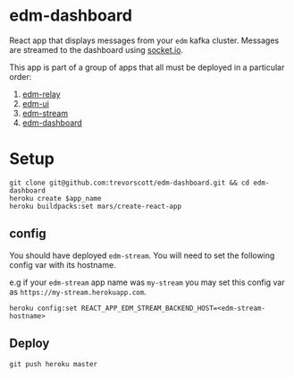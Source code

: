 # edm-dashboard

React app that displays messages from your `edm` kafka cluster. Messages are streamed to the dashboard using [socket.io](https://socket.io/).

This app is part of a group of apps that all must be deployed in a particular order:

1. [edm-relay](https://github.com/trevorscott/edm-relay)
1. [edm-ui](https://github.com/trevorscott/edm-ui)
1. [edm-stream](https://github.com/trevorscott/edm-stream)
1. [edm-dashboard](https://github.com/trevorscott/edm-dashboard)

# Setup

```
git clone git@github.com:trevorscott/edm-dashboard.git && cd edm-dashboard
heroku create $app_name
heroku buildpacks:set mars/create-react-app
```

## config

You should have deployed `edm-stream`. You will need to set the following config var with its hostname.

e.g if your `edm-stream` app name was `my-stream` you may set this config var as `https://my-stream.herokuapp.com`.

```
heroku config:set REACT_APP_EDM_STREAM_BACKEND_HOST=<edm-stream-hostname>
```

## Deploy
```
git push heroku master
```
